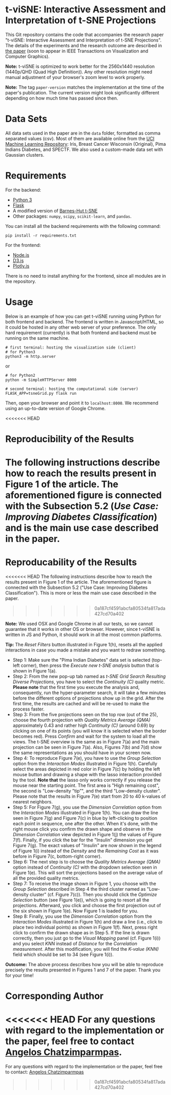 # t-viSNE: Interactive Assessment and Interpretation of t-SNE Projections #
This Git repository contains the code that accompanies the research paper "t-viSNE: Interactive Assessment and Interpretation of t-SNE Projections". The details of the experiments and the research outcome are described in [the paper](https://arxiv.org/abs/2002.06910) (soon to appear in IEEE Transactions on Visualization and Computer Graphics).

**Note:** t-viSNE is optimized to work better for the 2560x1440 resolution (1440p/QHD (Quad High Definition)). Any other resolution might need manual adjustment of your browser's zoom level to work properly.

**Note:** The tag `paper-version` matches the implementation at the time of the paper's publication. The current version might look significantly different depending on how much time has passed since then.

# Data Sets #
All data sets used in the paper are in the `data` folder, formatted as comma separated values (csv). 
Most of them are available online from the [UCI Machine Learning Repository](http://archive.ics.uci.edu/ml/index.php): Iris, Breast Cancer Wisconsin (Original), Pima Indians Diabetes, and SPECTF. We also used a custom-made data set with Gaussian clusters. 

# Requirements #
For the backend:
- [Python 3](https://www.python.org/downloads/)
- [Flask](https://palletsprojects.com/p/flask/)
- A modified version of [Barnes-Hut t-SNE](https://github.com/lvdmaaten/bhtsne)
- Other packages: `numpy`, `scipy`, `scikit-learn`, and `pandas`.

You can install all the backend requirements with the following command:
```
pip install -r requirements.txt
```

For the frontend:
- [Node.js](https://nodejs.org/en/)
- [D3.js](https://d3js.org/)
- [Plotly.js](https://github.com/plotly/plotly.js/)

There is no need to install anything for the frontend, since all modules are in the repository.


# Usage #
Below is an example of how you can get t-viSNE running using Python for both frontend and backend. The frontend is written in Javascript/HTML, so it could be hosted in any other web server of your preference. The only hard requirement (currently) is that both frontend and backend must be running on the same machine. 
```
# first terminal: hosting the visualization side (client)
# for Python3
python3 -m http.server 
```
or 
```
# for Python2
python -m SimpleHTTPServer 8000
```

```
# second terminal: hosting the computational side (server)
FLASK_APP=tsneGrid.py flask run
```
Then, open your browser and point it to `localhost:8000`. We recommend using an up-to-date version of Google Chrome.


<<<<<<< HEAD
# Reproducibility of the Results #
The following instructions describe how to reach the results present in Figure 1 of the article. The aforementioned figure is connected with the Subsection 5.2 (*Use Case: Improving Diabetes Classification*) and is the main use case described in the paper.
=======
# Reproducability of the Results #
<<<<<<< HEAD
The following instructions describe how to reach the results present in Figure 1 of the article. The aforementioned figure is connected with the Subsection 5.2 ("Use Case: Improving Diabetes Classification"). This is more or less the main use case described in the paper.
>>>>>>> 0a187cf4591abcfa80534fa817ada427cd70a402

**Note:** We used OSX and Google Chrome in all our tests, so we cannot guarantee that it works in other OS or browser. However, since t-viSNE is written in JS and Python, it should work in all the most common platforms.

**Tip:** The *Reset Filters* button illustrated in Figure 1(h), resets all the applied interactions in case you made a mistake and you want to redraw something.

- Step 1: Make sure the "Pima Indian Diabetes" data set is selected (top-left corner), then press the *Execute new t-SNE analysis* button that is shown in Figure 1(a).
- Step 2: From the new pop-up tab named as *t-SNE Grid Search Resulting Diverse Projections*, you have to select the *Continuity (C)* quality metric. **Please note** that the first time you execute the analysis and, consequently, run the hyper-parameter search, it will take a few minutes before the different options of projections show up in the grid. After the first time, the results are cached and will be re-used to make the process faster.
- Step 3: From the five projections seen on the top row (out of the 25), choose the fourth projection with *Quality Metrics Average (QMA)* approximately 0.43 and rather high *Continuity (C)* (around 0.69) by clicking on one of its points (you will know it is selected when the border becomes red). Press *Confirm* and wait for the system to load all the views. The t-SNE overview is the same as in Figure 7(a) and the main projection can be seen in Figure 7(a). Also, Figures 7(b) and 7(d) show the same representations as you should have in your screen now. 
- Step 4: To reproduce Figure 7(e), you have to use the *Group Selection* option from the *Interaction Modes* illustrated in Figure 1(h). Carefully select the areas depicted in red color in Figure 7(c) by holding the left mouse button and drawing a shape with the lasso interaction provided by the tool. **Note that** the lasso only works correctly if you release the mouse near the starting point. The first area is "High remaining cost", the second is "Low-density ”tip”", and the third "Low-density cluster". Please note that the results in Figure 7(e) start from 20 to 40 k-values of nearest neighbors.
- Step 5: For Figure 7(g), you use the *Dimension Correlation* option from the *Interaction Modes* illustrated in Figure 1(h). You can draw the line seen in Figure 7(g) and Figure 7(c) in blue by left-clicking to position each point in sequence, one after the other. When it's done, with the right mouse click you confirm the drawn shape and observe in the *Dimension Correlation* view depicted in Figure 1(j) the values of Figure 7(f). Finally, if you click the bar for the "Insulin" dimension you get Figure 7(g). The exact values of "Insulin" are now shown in the legend of Figure 1(i) instead of the *Density* and the *Remaining Cost* as it was before in Figure 7(c, bottom-right corner).
- Step 6: The next step is to choose the *Quality Metrics Average (QMA)* option instead of *Continuity (C)* with the dropdown selection seen in Figure 1(e). This will sort the projections based on the average value of all the provided quality metrics.
- Step 7: To receive the image shown in Figure 1, you choose with the *Group Selection* described in Step 4 the third cluster named as "Low-density cluster" (cf. Figure 7(c)). Then you should click the *Optimize Selection* button (see Figure 1(e)), which is going to resort all the projections. Afterward, you click and choose the first projection out of the six shown in Figure 1(e). Now Figure 1 is loaded for you.
- Step 8: Finally, you use the *Dimension Correlation* option from the *Interaction Modes* illustrated in Figure 1(h) and draw a line (i.e., click to place two individual points) as shown in Figure 1(f). Next, press right click to confirm the drawn shape as in Step 5. If the line is drawn correctly, then you just go to the *Visual Mapping* panel (cf. Figure 1(i)) and you select *KNN* instead of *Distance* for the *Correlation measurement*. After this modification, you will find the *K-value (KNN)* field which should be set to 34 (see Figure 1(i)). 

**Outcome:** The above process describes how you will be able to reproduce precisely the results presented in Figures 1 and 7 of the paper. Thank you for your time!

# Corresponding Author #
<<<<<<< HEAD
For any questions with regard to the implementation or the paper, feel free to contact [Angelos Chatzimparmpas](mailto:angelos.chatzimparmpas@lnu.se).
=======
For any questions with regard to the implementation or the paper, feel free to contact: [Angelos Chatzimparmpas](mailto:angelos.chatzimparmpas@lnu.se)
>>>>>>> 0a187cf4591abcfa80534fa817ada427cd70a402
